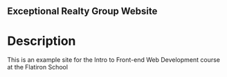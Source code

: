 Exceptional Realty Group Website
---

# Description

This is an example site for the Intro to Front-end Web Development course at the Flatiron School
